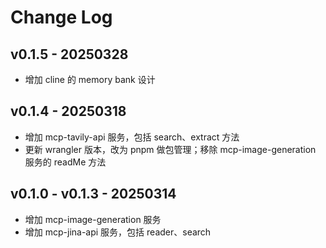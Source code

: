 # Change Log

## v0.1.5 - 20250328
- 增加 cline 的 memory bank 设计

## v0.1.4 - 20250318
- 增加 mcp-tavily-api 服务，包括 search、extract 方法
- 更新 wrangler 版本，改为 pnpm 做包管理；移除 mcp-image-generation 服务的 readMe 方法

## v0.1.0 - v0.1.3 - 20250314
- 增加 mcp-image-generation 服务
- 增加 mcp-jina-api 服务，包括 reader、search
